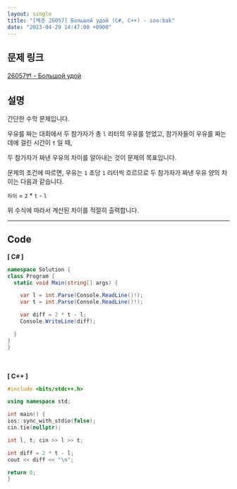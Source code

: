 ```yaml
---
layout: single
title: "[백준 26057] Большой удой (C#, C++) - soo:bak"
date: "2023-04-29 14:47:00 +0900"
---
```


## 문제 링크
  [26057번 - Большой удой](https://www.acmicpc.net/problem/26057)

## 설명
간단한 수학 문제입니다. <br>

우유를 짜는 대회에서 두 참가자가 총 `l` 리터의 우유를 얻었고, 참가자들이 우유를 짜는 데에 걸린 시간이 `t` 일 때, <br>

두 참가자가 짜낸 우유의 차이를 알아내는 것이 문제의 목표입니다. <br>

문제의 조건에 따르면, 우유는 `1` 초당 `1` 리터씩 흐르므로 두 참가자가 짜낸 우유 양의 차이는 다음과 같습니다. <br>

`차이` = `2` * `t` - `l` <br>

위 수식에 따라서 계산된 차이를 적절히 출력합니다. <br>

- - -

## Code
<b>[ C# ] </b>
<br>

  ```c#
namespace Solution {
  class Program {
    static void Main(string[] args) {

      var l = int.Parse(Console.ReadLine()!);
      var t = int.Parse(Console.ReadLine()!);

      var diff = 2 * t - l;
      Console.WriteLine(diff);

    }
  }
}
  ```
<br><br>
<b>[ C++ ] </b>
<br>

  ```c++
#include <bits/stdc++.h>

using namespace std;

int main() {
  ios::sync_with_stdio(false);
  cin.tie(nullptr);

  int l, t; cin >> l >> t;

  int diff = 2 * t - l;
  cout << diff << "\n";

  return 0;
}
  ```
